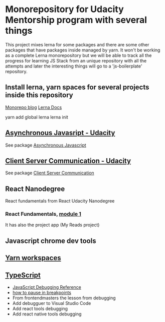 # Monorepository for Udacity Mentorship program with several things

This project mixes lerna for some packages and there are some other packages that have packages inside managed by yarn.
It won't be working as a complete Lerna monorepository but we will be able to track all the progress for learning JS Stack from an unique repository with all the attempts and later the interesting things will go to a 'js-boilerplate' repository.

## Install lerna, yarn spaces for several projects inside this repository

[Monorepo blog](https://blog.kaleidos.net/2018/11/20/Monorepos-con-Lerna/)
[Lerna Docs](https://lernajs.io)

yarn add global lerna
lerna init

## [Asynchronous Javasript - Udacity](https://classroom.udacity.com/nanodegrees/nd019/parts/c5795c43-ebd1-4da9-8af9-db1c95ccf9e4)

See package [Asynchronous Javascript](/packages/asynchronous-js/README.md)

## [Client Server Communication - Udacity](https://classroom.udacity.com/nanodegrees/nd019/parts/a6fb0c7c-5ae4-4c2f-95b3-64052a6b825e)

See package [Client Server Communication](/packages/client-server-communication/README.md)

## React Nanodegree

React fundamentals from React Udacity Nanodegree

### React Fundamentals, [module 1](/packages/react-fundamentals-udacity/README.md)

It has also the project app (My Reads project)

## Javascript chrome dev tools

## [Yarn workspaces](/packages/yarn-workspaces-tutorial/README.md)

## [TypeScript](/packages/typescript/README.md)

<!-- TODO: -->

- [JavaScript Debugging Reference](https://developers.google.com/web/tools/chrome-devtools/javascript/reference)
- [how to pause in breakpoints](https://developers.google.com/web/tools/chrome-devtools/javascript/breakpoints)
- From frontendmasters the lesson from debugging
- Add debugguer to Visual Studio Code
- Add react tools debugging
- Add react native tools debugging
